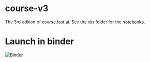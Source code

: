 # course-v3
The 3rd edition of course.fast.ai. See the `nbs` folder for the notebooks.

# Launch in binder
[![Binder](https://beta.mybinder.org/badge.svg)](https://mybinder.org/v2/gh/rquintino/course-v3/master?filepath=nbs%2Fdl1%2Flesson1-pets.ipynb)
